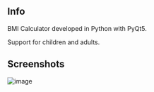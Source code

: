## Info
BMI Calculator developed in Python with PyQt5.

Support for children and adults.

## Screenshots
![image](https://github.com/osiel1510/Python-BMI-Calculator/assets/72428006/1e4dbe20-08ea-4d1f-a9af-32eecc1364e3)
